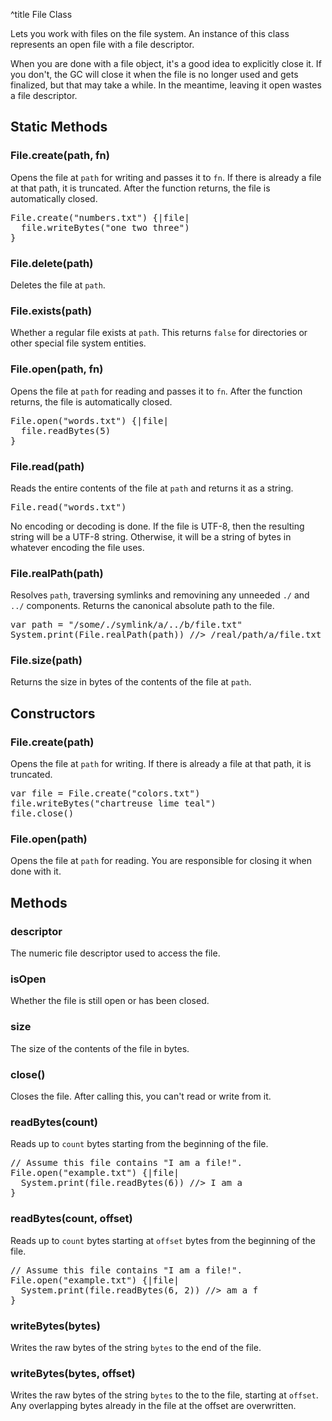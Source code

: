 ^title File Class

Lets you work with files on the file system. An instance of this class
represents an open file with a file descriptor.

When you are done with a file object, it's a good idea to explicitly close it.
If you don't, the GC will close it when the file is no longer used and gets
finalized, but that may take a while. In the meantime, leaving it open wastes
a file descriptor.

## Static Methods

### File.**create**(path, fn)

Opens the file at `path` for writing and passes it to `fn`. If there is already
a file at that path, it is truncated. After the function returns, the file is
automatically closed.

<pre class="snippet">
File.create("numbers.txt") {|file|
  file.writeBytes("one two three")
}
</pre>

### File.**delete**(path)

Deletes the file at `path`.

### File.**exists**(path)

Whether a regular file exists at `path`. This returns `false` for directories
or other special file system entities.

### File.**open**(path, fn)

Opens the file at `path` for reading and passes it to `fn`. After the function
returns, the file is automatically closed.

<pre class="snippet">
File.open("words.txt") {|file|
  file.readBytes(5)
}
</pre>

### File.**read**(path)

Reads the entire contents of the file at `path` and returns it as a string.

<pre class="snippet">
File.read("words.txt")
</pre>

No encoding or decoding is done. If the file is UTF-8, then the resulting
string will be a UTF-8 string. Otherwise, it will be a string of bytes in
whatever encoding the file uses.

### File.**realPath**(path)

Resolves `path`, traversing symlinks and removining any unneeded `./` and `../`
components. Returns the canonical absolute path to the file.

<pre class="snippet">
var path = "/some/./symlink/a/../b/file.txt"
System.print(File.realPath(path)) //> /real/path/a/file.txt
</pre>

### File.**size**(path)

Returns the size in bytes of the contents of the file at `path`.

## Constructors

### File.**create**(path)

Opens the file at `path` for writing. If there is already a file at that path,
it is truncated.

<pre class="snippet">
var file = File.create("colors.txt")
file.writeBytes("chartreuse lime teal")
file.close()
</pre>

### File.**open**(path)

Opens the file at `path` for reading. You are responsible for closing it when
done with it.

## Methods

### **descriptor**

The numeric file descriptor used to access the file.

### **isOpen**

Whether the file is still open or has been closed.

### **size**

The size of the contents of the file in bytes.

### **close**()

Closes the file. After calling this, you can't read or write from it.

### **readBytes**(count)

Reads up to `count` bytes starting from the beginning of the file.

<pre class="snippet">
// Assume this file contains "I am a file!".
File.open("example.txt") {|file|
  System.print(file.readBytes(6)) //> I am a
}
</pre>

### **readBytes**(count, offset)

Reads up to `count` bytes starting at `offset` bytes from the beginning of
the file.

<pre class="snippet">
// Assume this file contains "I am a file!".
File.open("example.txt") {|file|
  System.print(file.readBytes(6, 2)) //> am a f
}
</pre>

### **writeBytes**(bytes)

Writes the raw bytes of the string `bytes` to the end of the file.

### **writeBytes**(bytes, offset)

Writes the raw bytes of the string `bytes` to the to the file, starting at
`offset`. Any overlapping bytes already in the file at the offset are
overwritten.
